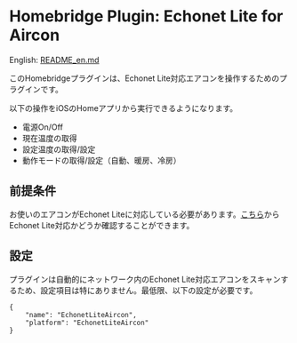 # Homebridge Plugin: Echonet Lite for Aircon

English: [README_en.md](https://github.com/hamkichi/homebridge-echonet-lite-aircon/blob/master/README_en.md)

このHomebridgeプラグインは、Echonet Lite対応エアコンを操作するためのプラグインです。

以下の操作をiOSのHomeアプリから実行できるようになります。

- 電源On/Off
- 現在温度の取得
- 設定温度の取得/設定
- 動作モードの取得/設定（自動、暖房、冷房）

## 前提条件

お使いのエアコンがEchonet Liteに対応している必要があります。[こちら](https://panasonic.jp/aircon/hems/list.html)からEchonet Lite対応かどうか確認することができます。

## 設定
プラグインは自動的にネットワーク内のEchonet Lite対応エアコンをスキャンするため、設定項目は特にありません。最低限、以下の設定が必要です。

```
{
    "name": "EchonetLiteAircon",
    "platform": "EchonetLiteAircon"
}
```
